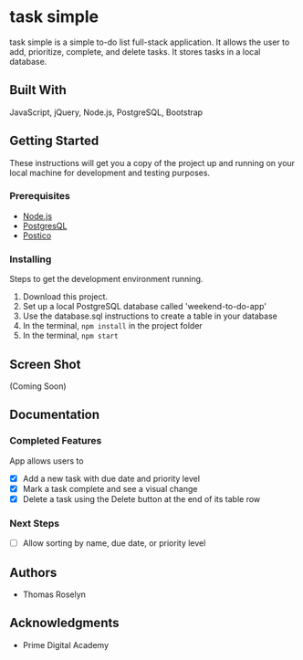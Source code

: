 
# task simple

task simple is a simple to-do list full-stack application. It allows the user to add, prioritize, complete, and delete tasks. It stores tasks in a local database.

## Built With

JavaScript, jQuery, Node.js, PostgreSQL, Bootstrap

## Getting Started

These instructions will get you a copy of the project up and running on your local machine for development and testing purposes.

### Prerequisites

- [Node.js](https://nodejs.org/en/)
- [PostgresQL](https://www.postgresql.org/)
- [Postico](https://eggerapps.at/postico/)

### Installing

Steps to get the development environment running.

1. Download this project.
2. Set up a local PostgreSQL database called 'weekend-to-do-app'
3. Use the database.sql instructions to create a table in your database
4. In the terminal, `npm install` in the project folder
5. In the terminal, `npm start`

## Screen Shot

(Coming Soon)

## Documentation

### Completed Features

App allows users to

- [x] Add a new task with due date and priority level
- [x] Mark a task complete and see a visual change
- [x] Delete a task using the Delete button at the end of its table row

### Next Steps

- [ ] Allow sorting by name, due date, or priority level

## Authors

* Thomas Roselyn

## Acknowledgments

* Prime Digital Academy
